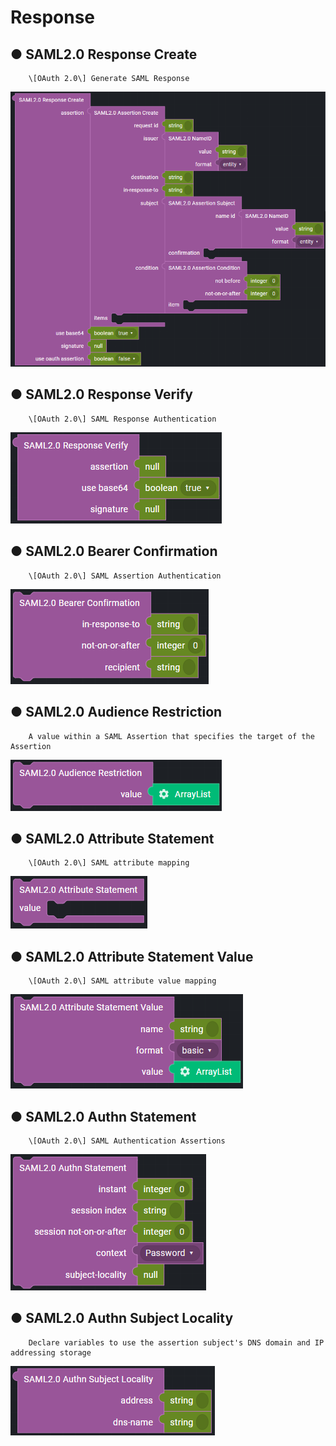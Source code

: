 # Response

## ● SAML2.0 Response Create

        \[OAuth 2.0\] Generate SAML Response

![](../../../../img/assets/image%20%28253%29.png)

## ● SAML2.0 Response Verify

        \[OAuth 2.0\] SAML Response Authentication

![](../../../../img/assets/image%20%28285%29.png)

## ● SAML2.0 Bearer Confirmation

        \[OAuth 2.0\] SAML Assertion Authentication

![](../../../../img/assets/image%20%28317%29.png)

## ● SAML2.0 Audience Restriction

        A value within a SAML Assertion that specifies the target of the Assertion

![](../../../../img/assets/image%20%28282%29.png)

## ● SAML2.0 Attribute Statement

        \[OAuth 2.0\] SAML attribute mapping

![](../../../../img/assets/image%20%28305%29.png)

## ● SAML2.0 Attribute Statement Value

        \[OAuth 2.0\] SAML attribute value mapping

![](../../../../img/assets/image%20%28228%29.png)

## ● SAML2.0 Authn Statement

        \[OAuth 2.0\] SAML Authentication Assertions

![](../../../../img/assets/image%20%28252%29.png)

## ● SAML2.0 Authn Subject Locality

        Declare variables to use the assertion subject's DNS domain and IP addressing storage

![](../../../../img/assets/image%20%28270%29.png)
